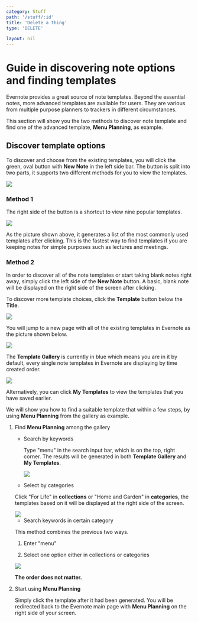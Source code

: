 ```yaml
---
category: Stuff
path: '/stuff/:id'
title: 'Delete a thing'
type: 'DELETE'

layout: nil
---
```


# Guide in discovering note options and finding templates

Evernote provides a great source of note templates. Beyond the essential notes, more advanced templates are available for users. They are various from multiple purpose planners to trackers in different circumstances.

This section will show you the two methods to discover note template and find one of the advanced template, **Menu Planning**, as example.

## Discover template options

To discover and choose from the existing templates, you will click the green, oval button with **New Note** in the left side bar. The button is split into two parts, it supports two different methods for you to view the templates.

<img src="https://github.com/SkylarZhao6/EvernoteGuide/blob/gh-pages/images/newnote.png?raw=true">

### Method 1

The right side of the button is a shortcut to view nine popular templates.

<img src="https://github.com/SkylarZhao6/EvernoteGuide/blob/gh-pages/images/temp2.png?raw=true">

As the picture shown above, it generates a list of the most commonly used templates after clicking. This is the fastest way to find templates if you are keeping notes for simple purposes such as lectures and meetings.

### Method 2

In order to discover all of the note templates or start taking blank notes right away, simply click the left side of the **New Note** button. A basic, blank note will be displayed on the right side of the screen after clicking.

To discover more template choices, click the **Template** button below the **Title**.

<img src="https://github.com/SkylarZhao6/EvernoteGuide/blob/gh-pages/images/tem1.png?raw=true">

You will jump to a new page with all of the existing templates in Evernote as the picture shown below.

<img src="https://github.com/SkylarZhao6/EvernoteGuide/blob/gh-pages/images/alltemp.png?raw=true">

The **Template Gallery** is currently in blue which means you are in it by default, every single note templates in Evernote are displaying by time created order.

<img src="https://github.com/SkylarZhao6/EvernoteGuide/blob/gh-pages/images/gallery.png?raw=true">

Alternatively, you can click **My Templates** to view the templates that you have saved earlier.

We will show you how to find a suitable template that within a few steps, by using **Menu Planning** from the gallery as example.

1. Find **Menu Planning** among the gallery

   - Search by keywords

     Type "menu" in the search input bar, which is on the top, right corner. The results will be generated in both **Template Gallery** and **My Templates**.

      <img src="https://github.com/SkylarZhao6/EvernoteGuide/blob/gh-pages/images/searchmenu.png?raw=true">

   - Select by categories

    Click "For Life" in **collections** or "Home and Garden" in **categories**, the templates based on it will be displayed at the right side of the screen.

    <img src="https://github.com/SkylarZhao6/EvernoteGuide/blob/gh-pages/images/category.png?raw=true">

   - Search keywords in certain category

    This method combines the previous two ways.

    1. Enter "menu"

    2. Select one option either in collections or categories

    <img src="https://github.com/SkylarZhao6/EvernoteGuide/blob/gh-pages/images/menuresult.png?raw=true">

    __The order does not matter.__

2. Start using **Menu Planning**

   Simply click the template after it had been generated. You will be redirected back to the Evernote main page with **Menu Planning** on the right side of your screen.
